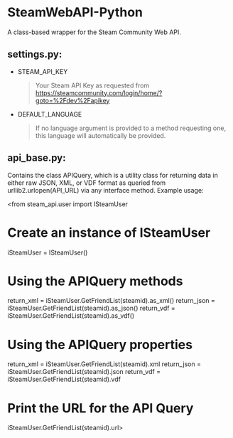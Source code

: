 SteamWebAPI-Python
==================

A class-based wrapper for the Steam Community Web API.

settings.py:
------------
* STEAM_API_KEY
  > Your Steam API Key as requested from https://steamcommunity.com/login/home/?goto=%2Fdev%2Fapikey
* DEFAULT_LANGUAGE
  > If no language argument is provided to a method requesting one, this language will automatically be provided.

api_base.py:
------------
Contains the class APIQuery, which is a utility class for returning data in either raw JSON, XML, or VDF format as queried from urllib2.urlopen(API_URL) via any interface method. Example usage:

<from steam_api.user import ISteamUser

# Create an instance of ISteamUser
iSteamUser = ISteamUser()

# Using the APIQuery methods
return_xml = iSteamUser.GetFriendList(steamid).as_xml()
return_json = iSteamUser.GetFriendList(steamid).as_json()
return_vdf = iSteamUser.GetFriendList(steamid).as_vdf()

# Using the APIQuery properties
return_xml = iSteamUser.GetFriendList(steamid).xml
return_json = iSteamUser.GetFriendList(steamid).json
return_vdf = iSteamUser.GetFriendList(steamid).vdf

# Print the URL for the API Query
iSteamUser.GetFriendList(steamid).url>